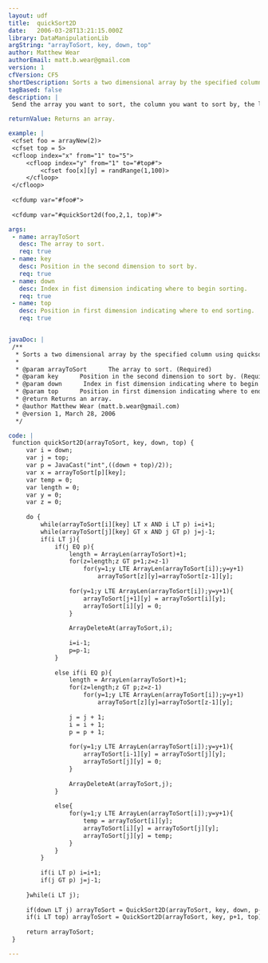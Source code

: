 ```yaml
---
layout: udf
title:  quickSort2D
date:   2006-03-28T13:21:15.000Z
library: DataManipulationLib
argString: "arrayToSort, key, down, top"
author: Matthew Wear
authorEmail: matt.b.wear@gmail.com
version: 1
cfVersion: CF5
shortDescription: Sorts a two dimensional array by the specified column using quicksort.
tagBased: false
description: |
 Send the array you want to sort, the column you want to sort by, the lower index you want to start the sort from, and then upper index you want to start the sort from.  The function will sort the array using the quicksort algorithm and return the sorted array.

returnValue: Returns an array.

example: |
 <cfset foo = arrayNew(2)>
 <cfset top = 5>
 <cfloop index="x" from="1" to="5">
     <cfloop index="y" from="1" to="#top#">
         <cfset foo[x][y] = randRange(1,100)>
     </cfloop>
 </cfloop>
 
 <cfdump var="#foo#">
 
 <cfdump var="#quickSort2d(foo,2,1, top)#">

args:
 - name: arrayToSort
   desc: The array to sort.
   req: true
 - name: key
   desc: Position in the second dimension to sort by.
   req: true
 - name: down
   desc: Index in fist dimension indicating where to begin sorting.
   req: true
 - name: top
   desc: Position in first dimension indicating where to end sorting.
   req: true


javaDoc: |
 /**
  * Sorts a two dimensional array by the specified column using quicksort.
  * 
  * @param arrayToSort      The array to sort. (Required)
  * @param key      Position in the second dimension to sort by. (Required)
  * @param down      Index in fist dimension indicating where to begin sorting. (Required)
  * @param top      Position in first dimension indicating where to end sorting. (Required)
  * @return Returns an array. 
  * @author Matthew Wear (matt.b.wear@gmail.com) 
  * @version 1, March 28, 2006 
  */

code: |
 function quickSort2D(arrayToSort, key, down, top) {
     var i = down;
     var j = top;
     var p = JavaCast("int",((down + top)/2));
     var x = arrayToSort[p][key];
     var temp = 0;
     var length = 0;
     var y = 0;
     var z = 0;
     
     do {
         while(arrayToSort[i][key] LT x AND i LT p) i=i+1;
         while(arrayToSort[j][key] GT x AND j GT p) j=j-1;
         if(i LT j){
             if(j EQ p){
                 length = ArrayLen(arrayToSort)+1;
                 for(z=length;z GT p+1;z=z-1)
                     for(y=1;y LTE ArrayLen(arrayToSort[i]);y=y+1)
                         arrayToSort[z][y]=arrayToSort[z-1][y];
                                 
                 for(y=1;y LTE ArrayLen(arrayToSort[i]);y=y+1){ 
                     arrayToSort[j+1][y] = arrayToSort[i][y];                 
                     arrayToSort[i][y] = 0;
                 }
                 
                 ArrayDeleteAt(arrayToSort,i);
                 
                 i=i-1;
                 p=p-1;
             }
                 
             else if(i EQ p){
                 length = ArrayLen(arrayToSort)+1;
                 for(z=length;z GT p;z=z-1)
                     for(y=1;y LTE ArrayLen(arrayToSort[i]);y=y+1)
                         arrayToSort[z][y]=arrayToSort[z-1][y];
                 
                 j = j + 1;
                 i = i + 1;
                 p = p + 1;
                 
                 for(y=1;y LTE ArrayLen(arrayToSort[i]);y=y+1){ 
                     arrayToSort[i-1][y] = arrayToSort[j][y];                 
                     arrayToSort[j][y] = 0;
                 }
                 
                 ArrayDeleteAt(arrayToSort,j);
             }
             
             else{
                 for(y=1;y LTE ArrayLen(arrayToSort[i]);y=y+1){
                     temp = arrayToSort[i][y];
                     arrayToSort[i][y] = arrayToSort[j][y];
                     arrayToSort[j][y] = temp;        
                 }
             }                    
         }
                 
         if(i LT p) i=i+1;
         if(j GT p) j=j-1;        
                 
     }while(i LT j);
     
     if(down LT j) arrayToSort = QuickSort2D(arrayToSort, key, down, p-1);
     if(i LT top) arrayToSort = QuickSort2D(arrayToSort, key, p+1, top);
 
     return arrayToSort;
 }

---
```


